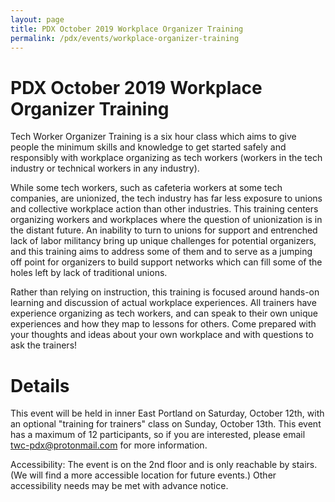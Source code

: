 ```yaml
---
layout: page
title: PDX October 2019 Workplace Organizer Training
permalink: /pdx/events/workplace-organizer-training
---
```


# PDX October 2019 Workplace Organizer Training

Tech Worker Organizer Training is a six hour class which aims to give people the minimum skills and knowledge to get started safely and responsibly with workplace organizing as tech workers (workers in the tech industry or technical workers in any industry).

While some tech workers, such as cafeteria workers at some tech companies, are unionized, the tech industry has far less exposure to unions and collective workplace action than other industries. This training centers organizing workers and workplaces where the question of unionization is in the distant future. An inability to turn to unions for support and entrenched lack of labor militancy bring up unique challenges for potential organizers, and this training aims to address some of them and to serve as a jumping off point for organizers to build support networks which can fill some of the holes left by lack of traditional unions.

Rather than relying on instruction, this training is focused around hands-on learning and discussion of actual workplace experiences. All trainers have experience organizing as tech workers, and can speak to their own unique experiences and how they map to lessons for others. Come prepared with your thoughts and ideas about your own workplace and with questions to ask the trainers!

# Details

This event will be held in inner East Portland on Saturday, October 12th, with an optional "training for trainers" class on Sunday, October 13th. This event has a maximum of 12 participants, so if you are interested, please email [twc-pdx@protonmail.com](mailto:twc-pdx@protonmail.com) for more information.

Accessibility: The event is on the 2nd floor and is only reachable by stairs. (We will find a more accessible location for future events.) Other accessibility needs may be met with advance notice.
